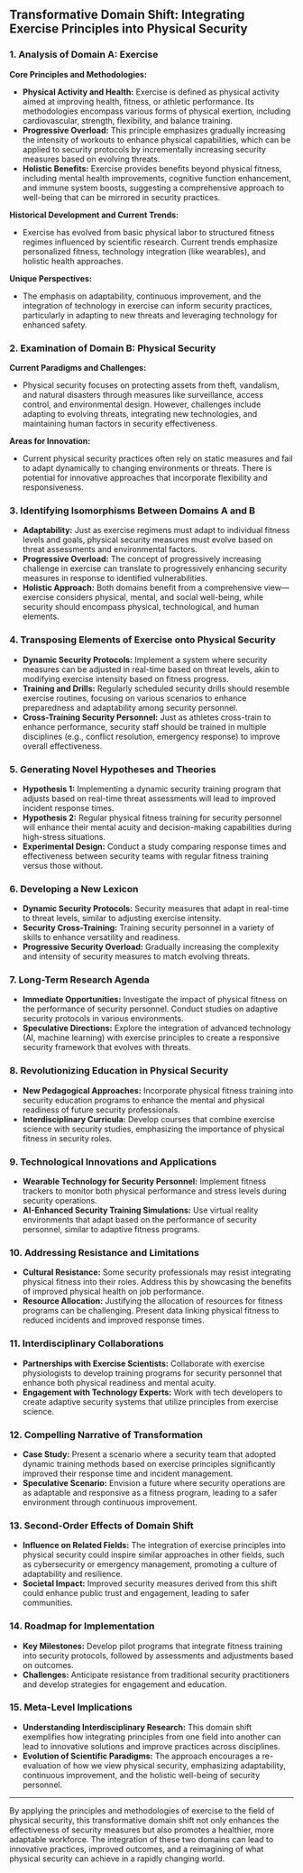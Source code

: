 ## Transformative Domain Shift: Integrating Exercise Principles into Physical Security

### 1. Analysis of Domain A: Exercise

**Core Principles and Methodologies:**
- **Physical Activity and Health:** Exercise is defined as physical activity aimed at improving health, fitness, or athletic performance. Its methodologies encompass various forms of physical exertion, including cardiovascular, strength, flexibility, and balance training.
- **Progressive Overload:** This principle emphasizes gradually increasing the intensity of workouts to enhance physical capabilities, which can be applied to security protocols by incrementally increasing security measures based on evolving threats.
- **Holistic Benefits:** Exercise provides benefits beyond physical fitness, including mental health improvements, cognitive function enhancement, and immune system boosts, suggesting a comprehensive approach to well-being that can be mirrored in security practices.

**Historical Development and Current Trends:**
- Exercise has evolved from basic physical labor to structured fitness regimes influenced by scientific research. Current trends emphasize personalized fitness, technology integration (like wearables), and holistic health approaches.

**Unique Perspectives:**
- The emphasis on adaptability, continuous improvement, and the integration of technology in exercise can inform security practices, particularly in adapting to new threats and leveraging technology for enhanced safety.

### 2. Examination of Domain B: Physical Security

**Current Paradigms and Challenges:**
- Physical security focuses on protecting assets from theft, vandalism, and natural disasters through measures like surveillance, access control, and environmental design. However, challenges include adapting to evolving threats, integrating new technologies, and maintaining human factors in security effectiveness.

**Areas for Innovation:**
- Current physical security practices often rely on static measures and fail to adapt dynamically to changing environments or threats. There is potential for innovative approaches that incorporate flexibility and responsiveness.

### 3. Identifying Isomorphisms Between Domains A and B

- **Adaptability:** Just as exercise regimens must adapt to individual fitness levels and goals, physical security measures must evolve based on threat assessments and environmental factors.
- **Progressive Overload:** The concept of progressively increasing challenge in exercise can translate to progressively enhancing security measures in response to identified vulnerabilities.
- **Holistic Approach:** Both domains benefit from a comprehensive view—exercise considers physical, mental, and social well-being, while security should encompass physical, technological, and human elements.

### 4. Transposing Elements of Exercise onto Physical Security

- **Dynamic Security Protocols:** Implement a system where security measures can be adjusted in real-time based on threat levels, akin to modifying exercise intensity based on fitness progress.
- **Training and Drills:** Regularly scheduled security drills should resemble exercise routines, focusing on various scenarios to enhance preparedness and adaptability among security personnel.
- **Cross-Training Security Personnel:** Just as athletes cross-train to enhance performance, security staff should be trained in multiple disciplines (e.g., conflict resolution, emergency response) to improve overall effectiveness.

### 5. Generating Novel Hypotheses and Theories

- **Hypothesis 1:** Implementing a dynamic security training program that adjusts based on real-time threat assessments will lead to improved incident response times.
- **Hypothesis 2:** Regular physical fitness training for security personnel will enhance their mental acuity and decision-making capabilities during high-stress situations.
- **Experimental Design:** Conduct a study comparing response times and effectiveness between security teams with regular fitness training versus those without.

### 6. Developing a New Lexicon

- **Dynamic Security Protocols:** Security measures that adapt in real-time to threat levels, similar to adjusting exercise intensity.
- **Security Cross-Training:** Training security personnel in a variety of skills to enhance versatility and readiness.
- **Progressive Security Overload:** Gradually increasing the complexity and intensity of security measures to match evolving threats.

### 7. Long-Term Research Agenda

- **Immediate Opportunities:** Investigate the impact of physical fitness on the performance of security personnel. Conduct studies on adaptive security protocols in various environments.
- **Speculative Directions:** Explore the integration of advanced technology (AI, machine learning) with exercise principles to create a responsive security framework that evolves with threats.

### 8. Revolutionizing Education in Physical Security

- **New Pedagogical Approaches:** Incorporate physical fitness training into security education programs to enhance the mental and physical readiness of future security professionals.
- **Interdisciplinary Curricula:** Develop courses that combine exercise science with security studies, emphasizing the importance of physical fitness in security roles.

### 9. Technological Innovations and Applications

- **Wearable Technology for Security Personnel:** Implement fitness trackers to monitor both physical performance and stress levels during security operations.
- **AI-Enhanced Security Training Simulations:** Use virtual reality environments that adapt based on the performance of security personnel, similar to adaptive fitness programs.

### 10. Addressing Resistance and Limitations

- **Cultural Resistance:** Some security professionals may resist integrating physical fitness into their roles. Address this by showcasing the benefits of improved physical health on job performance.
- **Resource Allocation:** Justifying the allocation of resources for fitness programs can be challenging. Present data linking physical fitness to reduced incidents and improved response times.

### 11. Interdisciplinary Collaborations

- **Partnerships with Exercise Scientists:** Collaborate with exercise physiologists to develop training programs for security personnel that enhance both physical readiness and mental acuity.
- **Engagement with Technology Experts:** Work with tech developers to create adaptive security systems that utilize principles from exercise science.

### 12. Compelling Narrative of Transformation

- **Case Study:** Present a scenario where a security team that adopted dynamic training methods based on exercise principles significantly improved their response time and incident management.
- **Speculative Scenario:** Envision a future where security operations are as adaptable and responsive as a fitness program, leading to a safer environment through continuous improvement.

### 13. Second-Order Effects of Domain Shift

- **Influence on Related Fields:** The integration of exercise principles into physical security could inspire similar approaches in other fields, such as cybersecurity or emergency management, promoting a culture of adaptability and resilience.
- **Societal Impact:** Improved security measures derived from this shift could enhance public trust and engagement, leading to safer communities.

### 14. Roadmap for Implementation

- **Key Milestones:** Develop pilot programs that integrate fitness training into security protocols, followed by assessments and adjustments based on outcomes.
- **Challenges:** Anticipate resistance from traditional security practitioners and develop strategies for engagement and education.

### 15. Meta-Level Implications

- **Understanding Interdisciplinary Research:** This domain shift exemplifies how integrating principles from one field into another can lead to innovative solutions and improve practices across disciplines.
- **Evolution of Scientific Paradigms:** The approach encourages a re-evaluation of how we view physical security, emphasizing adaptability, continuous improvement, and the holistic well-being of security personnel.

---

By applying the principles and methodologies of exercise to the field of physical security, this transformative domain shift not only enhances the effectiveness of security measures but also promotes a healthier, more adaptable workforce. The integration of these two domains can lead to innovative practices, improved outcomes, and a reimagining of what physical security can achieve in a rapidly changing world.